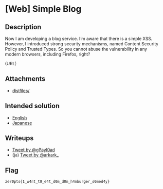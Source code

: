 # [Web] Simple Blog
## Description
Now I am developing a blog service. I’m aware that there is a simple XSS. However, I introduced strong security mechanisms, named Content Security Policy and Trusted Types. So you cannot abuse the vulnerability in any modern browsers, including Firefox, right?

(URL)

## Attachments
- [distfiles/](distfiles/)

## Intended solution
- [English](https://hackmd.io/@st98/S1z9qV1X_)
- [Japanese](https://st98.github.io/diary/posts/2021-03-07-zer0pts-ctf-2021.html#web-192-simple-blog-23-solves)

## Writeups
- [Tweet by @gPayl0ad](https://twitter.com/gPayl0ad/status/1368547423556014083)
- (ja) [Tweet by @arkark_](https://twitter.com/arkark_/status/1368542618854985731)

## Flag
```
zer0pts{1_w4nt_t0_e4t_d0m_d0m_h4mburger_s0med4y}
```